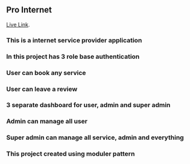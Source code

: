## Pro Internet

[Live Link](https://pro-internet.vercel.app/).


### This is a internet service provider application

### In this project has 3 role base authentication

### User can book any service

### User can leave a review

### 3 separate dashboard for user, admin and super admin

### Admin can manage all user

### Super admin can manage all service, admin and everything

### This project created using moduler pattern
